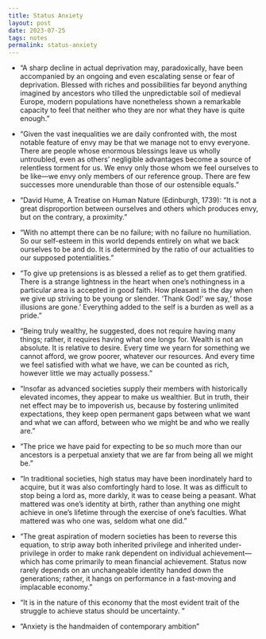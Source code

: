 ```yaml
---
title: Status Anxiety
layout: post
date: 2023-07-25
tags: notes
permalink: status-anxiety
---
```

<ul><li><p class="body"><span>“A sharp decline in actual deprivation may, paradoxically, have been accompanied by an ongoing and even escalating sense or fear of deprivation. Blessed with riches and possibilities far beyond anything imagined by ancestors who tilled the unpredictable soil of medieval Europe, modern populations have nonetheless shown a remarkable capacity to feel that neither who they are nor what they have is quite enough.”</span></p></li><li><p class="body"><span>“Given the vast inequalities we are daily confronted with, the most notable feature of envy may be that we manage not to envy everyone. There are people whose enormous blessings leave us wholly untroubled, even as others’ negligible advantages become a source of relentless torment for us. We envy only those whom we feel ourselves to be like—we envy only members of our reference group. There are few successes more unendurable than those of our ostensible equals.”</span></p></li><li><p class="body"><span>“David Hume, A Treatise on Human Nature (Edinburgh, 1739): “It is not a great disproportion between ourselves and others which produces envy, but on the contrary, a proximity.”</span></p></li><li><p class="body"><span>“With no attempt there can be no failure; with no failure no humiliation. So our self-esteem in this world depends entirely on what we back ourselves to be and do. It is determined by the ratio of our actualities to our supposed potentialities.”</span></p></li><li><p class="body"><span>“To give up pretensions is as blessed a relief as to get them gratified. There is a strange lightness in the heart when one’s nothingness in a particular area is accepted in good faith. How pleasant is the day when we give up striving to be young or slender. ‘Thank God!’ we say,‘ those illusions are gone.’ Everything added to the self is a burden as well as a pride.”</span></p></li><li><p class="body"><span>“Being truly wealthy, he suggested, does not require having many things; rather, it requires having what one longs for. Wealth is not an absolute. It is relative to desire. Every time we yearn for something we cannot afford, we grow poorer, whatever our resources. And every time we feel satisfied with what we have, we can be counted as rich, however little we may actually possess.”</span></p></li><li><p class="body"><span>“Insofar as advanced societies supply their members with historically elevated incomes, they appear to make us wealthier. But in truth, their net effect may be to impoverish us, because by fostering unlimited expectations, they keep open permanent gaps between what we want and what we can afford, between who we might be and who we really are.”</span></p></li><li><p class="body"><span>“The price we have paid for expecting to be so much more than our ancestors is a perpetual anxiety that we are far from being all we might be.”</span></p></li><li><p class="body"><span>“In traditional societies, high status may have been inordinately hard to acquire, but it was also comfortingly hard to lose. It was as difficult to stop being a lord as, more darkly, it was to cease being a peasant. What mattered was one’s identity at birth, rather than anything one might achieve in one’s lifetime through the exercise of one’s faculties. What mattered was who one was, seldom what one did.”</span></p></li><li><p class="body"><span>“The great aspiration of modern societies has been to reverse this equation, to strip away both inherited privilege and inherited under-privilege in order to make rank dependent on individual achievement—which has come primarily to mean financial achievement. Status now rarely depends on an unchangeable identity handed down the generations; rather, it hangs on performance in a fast-moving and implacable economy.”</span></p></li><li><p class="body"><span>“It is in the nature of this economy that the most evident trait of the struggle to achieve status should be uncertainty. ”</span></p></li><li><p class="body"><span>“Anxiety is the handmaiden of contemporary ambition”</span></p></li></ul>